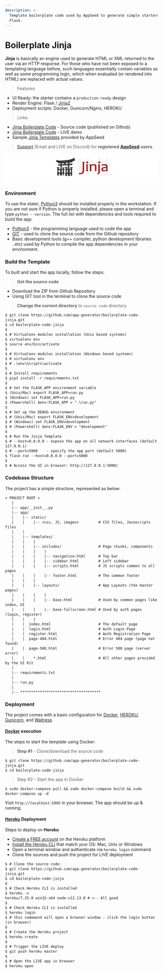 ```yaml
---
description: >-
  Template boilerplate code used by AppSeed to generate simple starters coded in
  Flask.
---
```


# Boilerplate Jinja

**Jinja** is basically an engine used to generate HTML or XML returned to the user via an HTTP response. For those who have not been exposed to a templating language before, such languages essentially contain variables as well as some programming logic, which when evaluated \(or rendered into HTML\) are replaced with actual values. 

> Features:

* UI Ready: the starter contains a `production-ready` design
* Render Engine: Flask / [Jinja2](https://jinja.palletsprojects.com/)
* Deployment scripts: Docker, Gunicorn/Nginx, HEROKU

> Links

* [Jinja Boilerplate Code](https://github.com/app-generator/boilerplate-code-jinja) - Source code \(published on Github\)
* [Jinja Boilerplate Code](https://boilerplate-code-jinja.appseed-srv1.com/) - LIVE demo
* Sample [Jinja Templates](https://appseed.us/jinja-template) provided by AppSeed 

> [Support](https://appseed.us/support) \(Email and LIVE on Discord\) for **registered** [**AppSeed**](https://appseed.us/) **users**.



![Jinja - Official Logo.](../.gitbook/assets/jinja-banner.jpg)

### Environment

To use the stater, [Python3](https://www.python.org/) should be installed properly in the workstation. If you are not sure if Python is properly installed, please open a terminal and type `python --version`. The full list with dependencies and tools required to build the app:

* [Python3](https://www.python.org/) - the programming language used to code the app
* [GIT](https://git-scm.com/) - used to clone the source code from the Github repository
* Basic development tools \(g++ compiler, python development libraries ..etc\) used by Python to compile the app dependencies in your environment. 



### Build the Template <a id="build-the-app"></a>

To built and start the app locally, follow the steps:

> **Get the source code**

* Download the ZIP from Github Repository
* Using GIT tool in the terminal to clone the source code

> **Change the current directory** to `source code` directory

```text
$ git clone https://github.com/app-generator/boilerplate-code-jinja.git
$ cd boilerplate-code-jinja
$
$ # Virtualenv modules installation (Unix based systems)
$ virtualenv env
$ source env/bin/activate
$
$ # Virtualenv modules installation (Windows based systems)
$ # virtualenv env
$ # .\env\Scripts\activate
$
$ # Install requirements
$ pip3 install -r requirements.txt
$
$ # Set the FLASK_APP environment variable
$ (Unix/Mac) export FLASK_APP=run.py
$ (Windows) set FLASK_APP=run.py
$ (Powershell) $env:FLASK_APP = ".\run.py"
$
$ # Set up the DEBUG environment
$ # (Unix/Mac) export FLASK_ENV=development
$ # (Windows) set FLASK_ENV=development
$ # (Powershell) $env:FLASK_ENV = "development"
$
$ # Run the Jinja Template
$ # --host=0.0.0.0 - expose the app on all network interfaces (default 127.0.0.1)
$ # --port=5000    - specify the app port (default 5000)  
$ flask run --host=0.0.0.0 --port=5000
$
$ # Access the UI in browser: http://127.0.0.1:5000/
```



### Codebase Structure

The project has a simple structure, represented as below:

```text
< PROJECT ROOT >
   |
   |-- app/__init__.py
   |-- app/
   |    |-- static/
   |    |    |-- <css, JS, images>         # CSS files, Javascripts files
   |    |
   |    |-- templates/
   |    |    |
   |    |    |-- includes/                 # Page chunks, components
   |    |    |    |
   |    |    |    |-- navigation.html      # Top bar
   |    |    |    |-- sidebar.html         # Left sidebar
   |    |    |    |-- scripts.html         # JS scripts common to all pages
   |    |    |    |-- footer.html          # The common footer
   |    |    |
   |    |    |-- layouts/                  # App Layouts (the master pages)
   |    |    |    |
   |    |    |    |-- base.html            # Used by common pages like index, UI
   |    |    |    |-- base-fullscreen.html # Used by auth pages (login, register)
   |    |    |
   |    |  index.html                      # The default page
   |    |  login.html                      # Auth Login Page
   |    |  register.html                   # Auth Registration Page
   |    |  page-404.html                   # Error 404 page (page not found)
   |    |  page-500.html                   # Error 500 page (server error)
   |    |    *.html                        # All other pages provided by the UI Kit
   |
   |-- requirements.txt
   |
   |-- run.py
   |
   |-- *************************************

```



### Deployment

 The project comes with a basic configuration for [Docker](https://www.docker.com/), [HEROKU](https://www.heroku.com/), [Gunicorn](https://gunicorn.org/), and [Waitress](https://docs.pylonsproject.org/projects/waitress/en/stable/). 

#### [Docker](https://www.docker.com/) execution

The steps to start the template using Docker:

> **Step \#1** - Clone/download the source code

```text
$ git clone https://github.com/app-generator/boilerplate-code-jinja.git
$ cd boilerplate-code-jinja
```

> Step \#2 - Start the app in Docker

```text
$ sudo docker-compose pull && sudo docker-compose build && sudo docker-compose up -d
```

Visit `http://localhost:5005` in your browser. The app should be up & running.



#### [Heroku](https://www.heroku.com/) Deployment

Steps to deploy on **Heroku**

* [Create a FREE account](https://signup.heroku.com/) on the Heroku platform
* [Install the Heroku CLI](https://devcenter.heroku.com/articles/getting-started-with-python#set-up) that match your OS: Mac, Unix or Windows
* Open a terminal window and authenticate via `heroku login` command
* Clone the sources and push the project for LIVE deployment

```text
$ # Clone the source code:
$ git clone https://github.com/app-generator/boilerplate-code-jinja.git
$ cd boilerplate-code-jinja
$
$ # Check Heroku CLI is installed
$ heroku -v
heroku/7.25.0 win32-x64 node-v12.13.0 # <-- All good
$
$ # Check Heroku CLI is installed
$ heroku login
$ # this commaond will open a browser window - click the login button (in browser)
$
$ # Create the Heroku project
$ heroku create
$
$ # Trigger the LIVE deploy
$ git push heroku master
$
$ # Open the LIVE app in browser
$ heroku open
```

#### 


